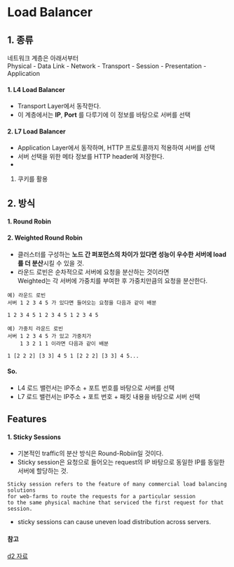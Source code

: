 


# Load Balancer  


## 1. 종류  
 네트워크 계층은 아래서부터  
 Physical - Data Link - Network - Transport - Session - Presentation - Application  
 

#### 1. L4 Load Balancer  
  * Transport Layer에서 동작한다.  
  * 이 계층에서는 **IP**, **Port** 를 다루기에 이 정보를 바탕으로 서버를 선택  
  

#### 2. L7 Load Balancer  
  * Application Layer에서 동작하며, HTTP 프로토콜까지 적용하여 서버를 선택  
  * 서버 선택을 위한 메타 정보를 HTTP header에 저장한다.  
  * 
  
 1. 쿠키를 활용  


## 2. 방식  


#### 1. Round Robin  


#### 2. Weighted Round Robin  
  * 클러스터를 구성하는 **노드 간 퍼포먼스의 차이가 있다면 성능이 우수한 서버에 load를 더 분산**시킬 수 있을 것.  
  * 라운드 로빈은 순차적으로 서버에 요청을 분산하는 것이라면  
  Weighted는 각 서버에 가중치를 부여한 후 가중치만큼의 요청을 분산한다.  
  
```
예) 라운드 로빈
서버 1 2 3 4 5 가 있다면 들어오는 요청을 다음과 같이 배분

1 2 3 4 5 1 2 3 4 5 1 2 3 4 5
```

```
예) 가중치 라운드 로빈
서버 1 2 3 4 5 가 있고 가중치가 
    1 3 2 1 1 이라면 다음과 같이 배분

1 [2 2 2] [3 3] 4 5 1 [2 2 2] [3 3] 4 5...
```
  
  






#### So.  
  * L4 로드 밸런서는 IP주소 + 포트 번호를 바탕으로 서버를 선택  
  * L7 로드 밸런서는 IP주소 + 포트 번호 + 패킷 내용을 바탕으로 서버 선택  
  

## Features  


#### 1. Sticky Sessions  

  * 기본적인 traffic의 분산 방식은 Round-Robiin일 것이다.  
  * Sticky session은 요청으로 들어오는 request의 IP 바탕으로 동일한 IP를 동일한 서버에 할당하는 것.  
  
```
Sticky session refers to the feature of many commercial load balancing solutions 
for web-farms to route the requests for a particular session
to the same physical machine that serviced the first request for that session.
```

  * sticky sessions can cause uneven load distribution across servers.  





#### 참고  


[d2 자료](https://d2.naver.com/helloworld/284659)  


  
